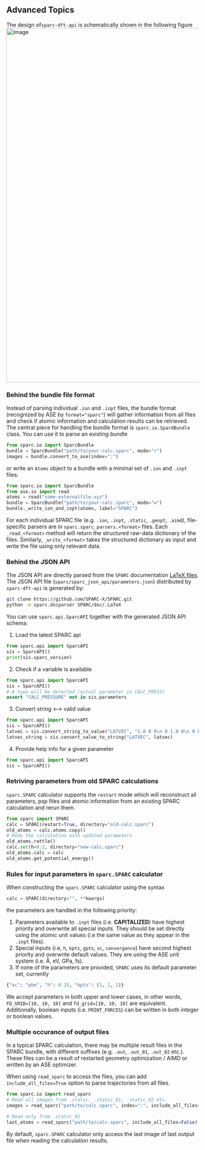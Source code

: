 ## Advanced Topics
The design of`sparc-dft-api` is schematically shown in the following figure
<img width="929" alt="image" src="https://github.com/alchem0x2A/sparc-dft-api/assets/6829706/3419b1c4-3c56-4fd1-a6de-1ce2aea426e7">

### Behind the bundle file format

Instead of parsing individual `.ion` and `.inpt` files, 
the bundle format (recognized by ASE by `format="sparc"`) will 
gather information from all files and check if atomic information
and calculation results can be retrieved. 
The central piece for handling the bundle format is 
`sparc.io.SpardBundle` class. You can use it to parse an existing bundle

```python
from sparc.io import SparcBundle
bundle = SparcBundle("path/to/your-calc.sparc", mode="r")
images = bundle.convert_to_ase(index=":")
```

or write an `Atoms` object to a bundle with a minimal set of `.ion` and `.inpt`
files.

```python
from sparc.io import SparcBundle
from ase.io import read
atoms = read("some-externalfile.xyz")
bundle = SparcBundle("path/to/your-calc.sparc", mode="w")
bundle._write_ion_and_inpt(atoms, label="SPARC")
```

For each individual SPARC file (e.g. `.ion`, `.inpt`, `.static`, `.geopt`, `.aimd`), 
file-specific parsers are in `sparc.sparc_parsers.<format>` files. 
Each `_read_<format>` method will return the structured raw-data dictionary of the files.
Similarly, `_write_<format>` takes the structured dictionary as input and write the file
using only relevant data.

### Behind the JSON API

The JSON API are directly parsed from the `SPARC` documentation [LaTeX files](https://github.com/SPARC-X/SPARC/tree/master/doc/.LaTeX). 
The JSON API file (`sparc/sparc_json_api/parameters.json`) distributed by `sparc-dft-api` is generated by:

```bash
git clone https://github.com/SPARC-X/SPARC.git
python -m sparc.docparser SPARC/doc/.LaTeX
```

You can use `sparc.api.SparcAPI` together with the generated JSON API schema:
1. Load the latest SPARC api
```python
from sparc.api import SparcAPI
sis = SparcAPI()
print(sis.sparc_version)
```


2. Check if a variable is available
```python
from sparc.api import SparcAPI
sis = SparcAPI()
# A typo will be detected (actual parameter is CALC_PRESS)
assert "CALC_PRESSURE" not in sis.parameters
```

3. Convert string <--> valid value
```python
from sparc.api import SparcAPI
sis = SparcAPI()
latvec = sis.convert_string_to_value("LATVEC", "1.0 0 0\n 0 1.0 0\n 0 0 1.0")
latvec_string = sis.convert_value_to_string("LATVEC", latvec)
```

4. Provide help info for a given parameter
```python
from sparc.api import SparcAPI
sis = SparcAPI()
```

### Retriving parameters from old SPARC calculations

`sparc.SPARC` calculator supports the `restart` mode which will reconstruct all 
parameters, psp files and atomic information from an existing SPARC calculation and 
rerun them. 

```python
from sparc import SPARC
calc = SPARC(restart=True, directory="old-calc.sparc")
old_atoms = calc.atoms.copy()
# Redo the calculation with updated parameters
old_atoms.rattle()
calc.set(h=0.2, directory="new-calc.sparc")
old_atoms.calc = calc
old_atoms.get_potential_energy()
```



### Rules for input parameters in `sparc.SPARC` calculator

When constructing the `sparc.SPARC` calculator using the syntax 
```python
calc = SPARC(directory="", **kwargs)
```
the parameters are handled in the following priority:
1) Parameters available to `.inpt` files (i.e. **CAPITALIZED**) have highest priority and overwrite all special inputs. They should be set directly using the atomic unit values (i.e the same value as they appear in the `.inpt` files).
2) Special inputs (i.e, `h`, `kpts`, `gpts`, `xc`, `convergence`) have second highest priority and overwrite default values. They are using the ASE unit system (i.e. Å, eV, GPa, fs). 
3) If none of the parameters are provided, `SPARC` uses its default parameter set, currently 
```python
{"xc": "pbe", "h": 0.25, "kpts": (1, 1, 1)}
```

We accept parameters in both upper and lower cases, in other words, `FD_GRID=[10, 10, 10]` and `fd_grid=[10, 10, 10]` are equivalent.
Additionally, boolean inputs (i.e. `PRINT_FORCES`) can be written in both integer or boolean values.


### Multiple occurance of output files

In a typical SPARC calculation, there may be multiple result files in the SPARC bundle, with different suffixes (e.g. `.out`, `.out_01`, `.out_02` etc.). 
These files can be a result of restarted geometry optimization / AIMD or written by an ASE optimizer.

When using `read_sparc` to access the files, you can add `include_all_files=True` option to parse
trajectories from all files. 

```python
from sparc.io import read_sparc
# Read all images from .static, .static_01, .static_02 etc.
images = read_sparc("path/to/calc.sparc", index=":", include_all_files=True)

# Read only from .static_02
last_atoms = read_sparc("path/to/calc.sparc", include_all_files=False)
```

By default, `sparc.SPARC` calculator only access the last image of last output file when reading the calculation results.
